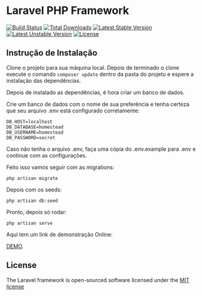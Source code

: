 # Laravel PHP Framework

[![Build Status](https://travis-ci.org/laravel/framework.svg)](https://travis-ci.org/laravel/framework)
[![Total Downloads](https://poser.pugx.org/laravel/framework/d/total.svg)](https://packagist.org/packages/laravel/framework)
[![Latest Stable Version](https://poser.pugx.org/laravel/framework/v/stable.svg)](https://packagist.org/packages/laravel/framework)
[![Latest Unstable Version](https://poser.pugx.org/laravel/framework/v/unstable.svg)](https://packagist.org/packages/laravel/framework)
[![License](https://poser.pugx.org/laravel/framework/license.svg)](https://packagist.org/packages/laravel/framework)



## Instrução de Instalação

Clone o projeto para sua máquina local. Depois de terminado o clone execute o comando  `composer update` dentro da pasta do projeto e espere a instalação das dependências.

Depois de instalado as dependências, é hora criar um banco de dados.

Crie um banco de dados com o nome de sua preferência e tenha certeza que seu arquivo  .env  está configurado corretamente:

```
DB_HOST=localhost
DB_DATABASE=homestead
DB_USERNAME=homestead
DB_PASSWORD=secret
```

Caso não tenha o arquivo .env, faça uma cópia do .env.example para .env e continue com as configurações.

Feito isso vamos seguir com as migrations:

```shell
php artisan migrate
```

Depois com os seeds:

```shell
php artisan db:seed
```

Pronto, depois só rodar:

```shell
php artisan serve
```

Aqui tem um link de demonstração Online:

[DEMO](http://52.67.219.144:8001/).



## License

The Laravel framework is open-sourced software licensed under the [MIT license](http://opensource.org/licenses/MIT)
